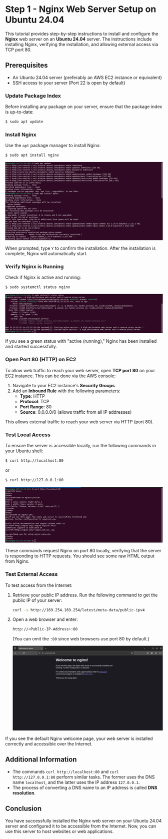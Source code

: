 
# Step 1 - Nginx Web Server Setup on Ubuntu 24.04

This tutorial provides step-by-step instructions to install and configure the **Nginx** web server on an **Ubuntu 24.04** server. The instructions include installing Nginx, verifying the installation, and allowing external access via TCP port 80.

## Prerequisites

- An Ubuntu 24.04 server (preferably an AWS EC2 instance or equivalent)
- SSH access to your server (Port 22 is open by default)

### Update Package Index

Before installing any package on your server, ensure that the package index is up-to-date:

```bash
$ sudo apt update
```

### Install Nginx

Use the `apt` package manager to install Nginx:

```bash
$ sudo apt install nginx
```

![alt text](install-nginx-server.png)

When prompted, type `Y` to confirm the installation. After the installation is complete, Nginx will automatically start.

### Verify Nginx is Running

Check if Nginx is active and running:

```bash
$ sudo systemctl status nginx
```

![alt text](nginx-running.png)

If you see a green status with "active (running)," Nginx has been installed and started successfully.

### Open Port 80 (HTTP) on EC2

To allow web traffic to reach your web server, open **TCP port 80** on your EC2 instance. This can be done via the AWS console:

1. Navigate to your EC2 instance's **Security Groups**.
2. Add an **Inbound Rule** with the following parameters:
   - **Type**: HTTP
   - **Protocol**: TCP
   - **Port Range**: 80
   - **Source**: 0.0.0.0/0 (allows traffic from all IP addresses)
   
This allows external traffic to reach your web server via HTTP (port 80).

### Test Local Access

To ensure the server is accessible locally, run the following commands in your Ubuntu shell:

```bash
$ curl http://localhost:80
```

or

```bash
$ curl http://127.0.0.1:80
```

![alt text](access-nginx-locally.png)

These commands request Nginx on port 80 locally, verifying that the server is responding to HTTP requests. You should see some raw HTML output from Nginx.

### Test External Access

To test access from the Internet:

1. Retrieve your public IP address. Run the following command to get the public IP of your server:

    ```bash
    curl -s http://169.254.169.254/latest/meta-data/public-ipv4
    ```

2. Open a web browser and enter:

    ```bash
    http://<Public-IP-Address>:80
    ```

   (You can omit the `:80` since web browsers use port 80 by default.)

   ![alt text](access-nginx-from-internet.png)

If you see the default Nginx welcome page, your web server is installed correctly and accessible over the Internet.

## Additional Information

- The commands `curl http://localhost:80` and `curl http://127.0.0.1:80` perform similar tasks. The former uses the DNS name `localhost`, and the latter uses the IP address `127.0.0.1`.
- The process of converting a DNS name to an IP address is called **DNS resolution**.

## Conclusion

You have successfully installed the Nginx web server on your Ubuntu 24.04 server and configured it to be accessible from the Internet. Now, you can use this server to host websites or web applications.
